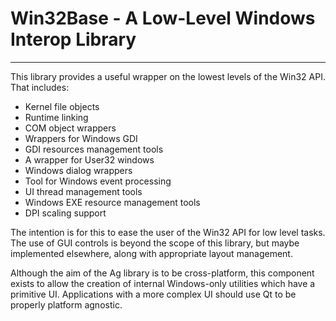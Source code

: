 # Win32Base - A Low-Level Windows Interop Library
---
This library provides a useful wrapper on the lowest levels of the Win32 API.
That includes:
* Kernel file objects
* Runtime linking
* COM object wrappers
* Wrappers for Windows GDI
* GDI resources management tools
* A wrapper for User32 windows
* Windows dialog wrappers
* Tool for Windows event processing
* UI thread management tools
* Windows EXE resource management tools
* DPI scaling support

The intention is for this to ease the user of the Win32 API for low level tasks.
The use of GUI controls is beyond the scope of this library, but maybe
implemented elsewhere, along with appropriate layout management.

Although the aim of the Ag library is to be cross-platform, this component exists
to allow the creation of internal Windows-only utilities which have a primitive UI.
Applications with a more complex UI should use Qt to be properly platform agnostic.